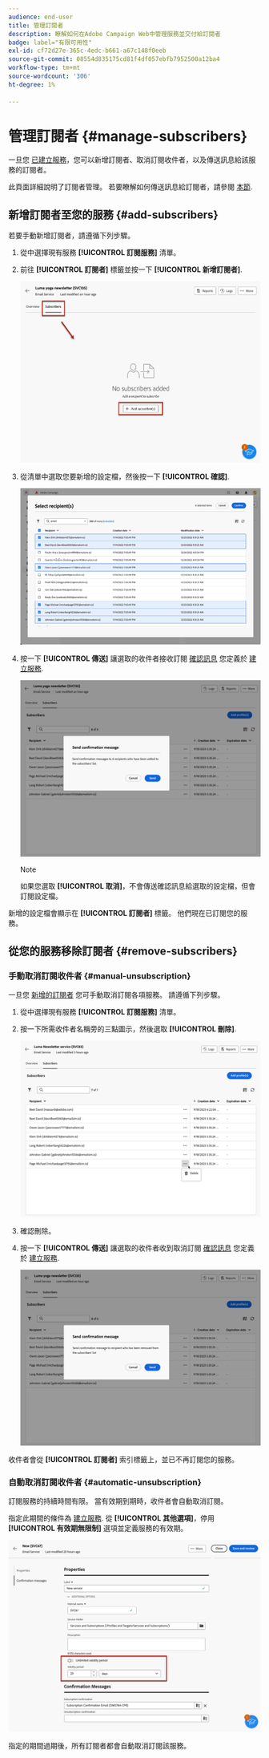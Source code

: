 ```yaml
---
audience: end-user
title: 管理訂閱者
description: 瞭解如何在Adobe Campaign Web中管理服務並交付給訂閱者
badge: label="有限可用性"
exl-id: cf72d27e-365c-4edc-b661-a67c148f0eeb
source-git-commit: 08554d835175cd81f4df057ebfb7952500a12ba4
workflow-type: tm+mt
source-wordcount: '306'
ht-degree: 1%

---
```


# 管理訂閱者 {#manage-subscribers}

一旦您 [已建立服務](manage-services.md#create-service)，您可以新增訂閱者、取消訂閱收件者，以及傳送訊息給該服務的訂閱者。

此頁面詳細說明了訂閱者管理。 若要瞭解如何傳送訊息給訂閱者，請參閱 [本節](../msg/send-to-subscribers.md).

## 新增訂閱者至您的服務 {#add-subscribers}

若要手動新增訂閱者，請遵循下列步驟。

1. 從中選擇現有服務 **[!UICONTROL 訂閱服務]** 清單。

1. 前往 **[!UICONTROL 訂閱者]** 標籤並按一下 **[!UICONTROL 新增訂閱者]**.

   ![](assets/service-subscribers-tab.png)

1. 從清單中選取您要新增的設定檔，然後按一下 **[!UICONTROL 確認]**.

   ![](assets/service-subscribers-select-profiles.png)

1. 按一下 **[!UICONTROL 傳送]**<!--if you click cancel, does it mean that no message is sent but recipients are still subscribed, or they are not subscribed? it's 2 different actions in the console)--> 讓選取的收件者接收訂閱 [確認訊息](manage-services.md#create-confirmation-message) 您定義於 [建立服務](manage-services.md#create-service).

   ![](assets/service-subscribers-confirmation-msg.png)

   >[!NOTE]
   >
   >如果您選取 **[!UICONTROL 取消]**，不會傳送確認訊息給選取的設定檔，但會訂閱設定檔。

新增的設定檔會顯示在 **[!UICONTROL 訂閱者]** 標籤。 他們現在已訂閱您的服務。

## 從您的服務移除訂閱者 {#remove-subscribers}

### 手動取消訂閱收件者 {#manual-unsubscription}

一旦您 [新增的訂閱者](#add-subscribers) 您可手動取消訂閱各項服務。 請遵循下列步驟。

1. 從中選擇現有服務 **[!UICONTROL 訂閱服務]** 清單。

1. 按一下所需收件者名稱旁的三點圖示，然後選取 **[!UICONTROL 刪除]**.

   ![](assets/service-subscribers-delete.png)

1. 確認刪除。

1. 按一下 **[!UICONTROL 傳送]** 讓選取的收件者收到取消訂閱 [確認訊息](manage-services.md#create-confirmation-message) 您定義於 [建立服務](manage-services.md#create-service).

   ![](assets/service-subscribers-delete-confirmation.png)

收件者會從 **[!UICONTROL 訂閱者]** 索引標籤上，並已不再訂閱您的服務。

### 自動取消訂閱收件者 {#automatic-unsubscription}

訂閱服務的持續時間有限。 當有效期到期時，收件者會自動取消訂閱。

指定此期間的條件為 [建立服務](manage-services.md#create-service). 從 **[!UICONTROL 其他選項]**，停用 **[!UICONTROL 有效期無限制]** 選項並定義服務的有效期。

![](assets/service-create-validity-period.png)

指定的期間過期後，所有訂閱者都會自動取消訂閱該服務。
